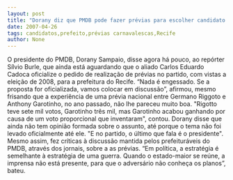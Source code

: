 ```yaml
---
layout: post
title: "Dorany diz que PMDB pode fazer prévias para escolher candidato a prefeito do Recife"
date: 2007-04-26
tags: candidatos,prefeito,prévias carnavalescas,Recife
author: None
---
```

O presidente do PMDB, Dorany Sampaio, disse agora h&aacute; pouco, ao rep&oacute;rter S&iacute;lvio Burle, que ainda est&aacute; aguardando que o aliado Carlos Eduardo Cadoca oficialize o pedido de realiza&ccedil;&atilde;o de pr&eacute;vias no partido, com vistas a elei&ccedil;&atilde;o de 2008, para a prefeitura do Recife.
&ldquo;Nada &eacute; engessado. Se a proposta for oficializada, vamos colocar em discuss&atilde;o&rdquo;, afirmou, mesmo frisando que a experi&ecirc;ncia de uma pr&eacute;via nacional entre&nbsp;Germano Riggoto e Anthony Garotinho, no ano passado, n&atilde;o lhe pareceu muito boa. 
&quot;Rigotto teve sete mil votos, Garotinho tr&ecirc;s mil, mas Garotinho acabou ganhando por causa de um voto proporcional que inventaram&quot;, contou. 
Dorany&nbsp;disse que ainda n&atilde;o tem opini&atilde;o formada sobre o assunto, at&eacute; porque o tema n&atilde;o foi levado oficialmente at&eacute; ele. &quot;E no partido, o &uacute;ltimo que fala &eacute; o presidente&quot;.
Mesmo assim, fez cr&iacute;ticas &agrave; discuss&atilde;o mantida pelos prefeitur&aacute;veis do PMDB, atrav&eacute;s dos jornais, sobre a as pr&eacute;vias.
&ldquo;Em pol&iacute;tica, a estrat&eacute;gia &eacute; semelhante &agrave; estrat&eacute;gia de uma guerra. Quando o estado-maior se re&uacute;ne, a imprensa n&atilde;o est&aacute; presente, para que o advers&aacute;rio n&atilde;o conhe&ccedil;a os planos&rdquo;, bateu. 